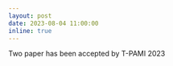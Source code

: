 ```yaml
---
layout: post
date: 2023-08-04 11:00:00
inline: true
---
```


Two paper has been accepted by T-PAMI 2023
